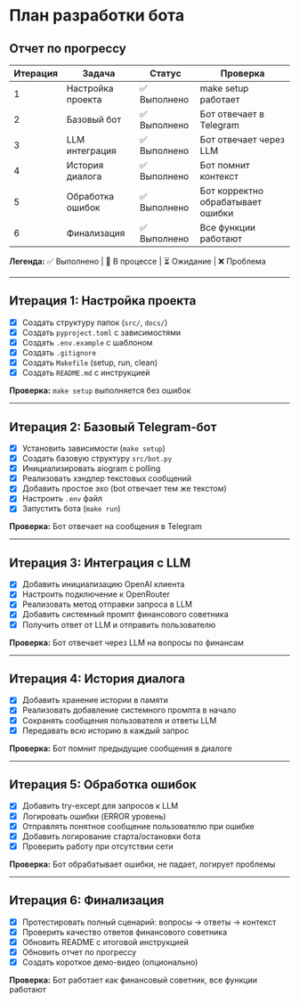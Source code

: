 # План разработки бота

## Отчет по прогрессу

| Итерация | Задача | Статус | Проверка |
|----------|--------|--------|----------|
| 1 | Настройка проекта | ✅ Выполнено | make setup работает |
| 2 | Базовый бот | ✅ Выполнено | Бот отвечает в Telegram |
| 3 | LLM интеграция | ✅ Выполнено | Бот отвечает через LLM |
| 4 | История диалога | ✅ Выполнено | Бот помнит контекст |
| 5 | Обработка ошибок | ✅ Выполнено | Бот корректно обрабатывает ошибки |
| 6 | Финализация | ✅ Выполнено | Все функции работают |

**Легенда:** ✅ Выполнено | 🔄 В процессе | ⏳ Ожидание | ❌ Проблема

---

## Итерация 1: Настройка проекта

- [x] Создать структуру папок (`src/`, `docs/`)
- [x] Создать `pyproject.toml` с зависимостями
- [x] Создать `.env.example` с шаблоном
- [x] Создать `.gitignore`
- [x] Создать `Makefile` (setup, run, clean)
- [x] Создать `README.md` с инструкцией

**Проверка:** `make setup` выполняется без ошибок

---

## Итерация 2: Базовый Telegram-бот

- [x] Установить зависимости (`make setup`)
- [x] Создать базовую структуру `src/bot.py`
- [x] Инициализировать aiogram с polling
- [x] Реализовать хэндлер текстовых сообщений
- [x] Добавить простое эхо (bot отвечает тем же текстом)
- [x] Настроить `.env` файл
- [x] Запустить бота (`make run`)

**Проверка:** Бот отвечает на сообщения в Telegram

---

## Итерация 3: Интеграция с LLM

- [x] Добавить инициализацию OpenAI клиента
- [x] Настроить подключение к OpenRouter
- [x] Реализовать метод отправки запроса в LLM
- [x] Добавить системный промпт финансового советника
- [x] Получить ответ от LLM и отправить пользователю

**Проверка:** Бот отвечает через LLM на вопросы по финансам

---

## Итерация 4: История диалога

- [x] Добавить хранение истории в памяти
- [x] Реализовать добавление системного промпта в начало
- [x] Сохранять сообщения пользователя и ответы LLM
- [x] Передавать всю историю в каждый запрос

**Проверка:** Бот помнит предыдущие сообщения в диалоге

---

## Итерация 5: Обработка ошибок

- [x] Добавить try-except для запросов к LLM
- [x] Логировать ошибки (ERROR уровень)
- [x] Отправлять понятное сообщение пользователю при ошибке
- [x] Добавить логирование старта/остановки бота
- [x] Проверить работу при отсутствии сети

**Проверка:** Бот обрабатывает ошибки, не падает, логирует проблемы

---

## Итерация 6: Финализация

- [x] Протестировать полный сценарий: вопросы → ответы → контекст
- [x] Проверить качество ответов финансового советника
- [x] Обновить README с итоговой инструкцией
- [x] Обновить отчет по прогрессу
- [x] Создать короткое демо-видео (опционально)

**Проверка:** Бот работает как финансовый советник, все функции работают

